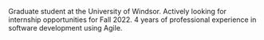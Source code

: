 Graduate student at the University of Windsor. Actively looking for internship opportunities for Fall 2022.
4 years of professional experience in software development using Agile.

